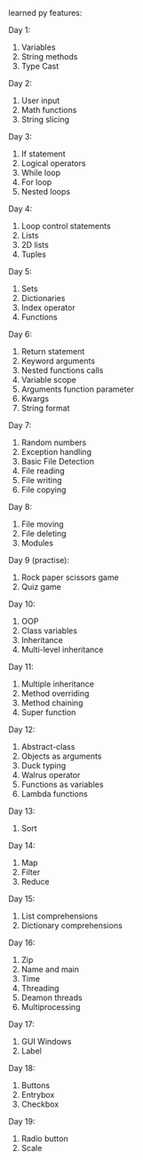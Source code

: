 learned py features:

Day 1:
1) Variables
2) String methods
3) Type Cast

Day 2: 
1) User input
2) Math functions
3) String slicing

Day 3:
1) If statement
2) Logical operators
3) While loop
4) For loop
5) Nested loops

Day 4: 
1) Loop control statements
2) Lists
3) 2D lists
4) Tuples

Day 5: 
1) Sets
2) Dictionaries
3) Index operator
4) Functions

Day 6: 
1) Return statement
2) Keyword arguments
3) Nested functions calls
4) Variable scope
5) Arguments function parameter
6) Kwargs
7) String format

Day 7:
1) Random numbers
2) Exception handling
3) Basic File Detection
4) File reading
5) File writing
6) File copying

Day 8:
1) File moving
2) File deleting
3) Modules

Day 9 (practise): 
1) Rock paper scissors game
2) Quiz game

Day 10:
1) OOP
2) Class variables
3) Inheritance 
4) Multi-level inheritance

Day 11: 
1) Multiple inheritance 
2) Method overriding 
3) Method chaining 
4) Super function

Day 12: 
1) Abstract-class
2) Objects as arguments
3) Duck typing
4) Walrus operator
5) Functions as variables
6) Lambda functions

Day 13:
1) Sort

Day 14: 
1) Map
2) Filter
3) Reduce

Day 15:
1) List comprehensions
2) Dictionary comprehensions

Day 16:
1) Zip
2) Name and main
3) Time
4) Threading
5) Deamon threads
6) Multiprocessing

Day 17:
1) GUI Windows
2) Label

Day 18:
1) Buttons
2) Entrybox
3) Checkbox

Day 19:
1) Radio button
2) Scale